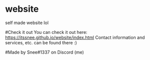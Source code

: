 # website
self made website lol

#Check it out
You can check it out here: https://itssnee.github.io/website/index.html
Contact information and services, etc. can be found there :)

#Made by Snee#1337 on Discord (me)
